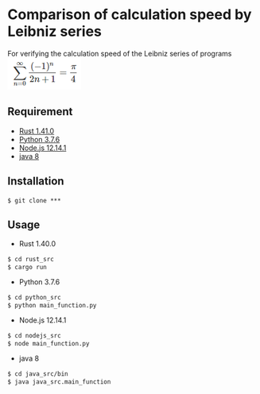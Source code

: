# Comparison of calculation speed by Leibniz series

For verifying the calculation speed of the Leibniz series of programs<br>
![Leibniz series](/leibniz_series.png)

## Requirement

- [Rust 1.41.0](https://www.rust-lang.org/)
- [Python 3.7.6](https://www.python.org/downloads/release/python-376/)
- [Node.js 12.14.1](https://nodejs.org/ja/)
- [java 8](https://mergedoc.osdn.jp/)

## Installation

```
$ git clone ***
```

## Usage

- Rust 1.40.0
```
$ cd rust_src
$ cargo run
```
- Python 3.7.6
```
$ cd python_src
$ python main_function.py
```
- Node.js 12.14.1
```
$ cd nodejs_src
$ node main_function.py
```
- java 8
```
$ cd java_src/bin
$ java java_src.main_function
```
